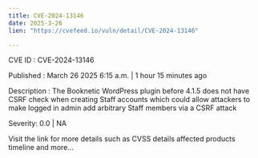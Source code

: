 ```yaml
---
title: CVE-2024-13146
date: 2025-3-26
lien: "https://cvefeed.io/vuln/detail/CVE-2024-13146"

---
```


CVE ID : CVE-2024-13146

Published :  March 26
2025
6:15 a.m. | 1 hour
15 minutes ago

Description : The Booknetic WordPress plugin before 4.1.5 does not have CSRF check when creating Staff accounts
which could allow attackers to make logged in admin add arbitrary Staff members via a CSRF attack

Severity: 0.0 | NA

Visit the link for more details
such as CVSS details
affected products
timeline
and more...
